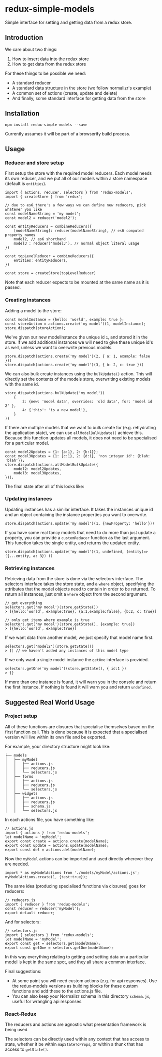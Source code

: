 # redux-simple-models

Simple interface for setting and getting data from a redux store.

## Introduction

We care about two things:

1. How to insert data into the redux store
1. How to get data from the redux store

For these things to be possible we need:

* A standard reducer
* A standard data structure in the store (we follow normalizr's example)
* A common set of actions (create, update and delete)
* And finally, some standard interface for getting data from the store

## Installation

    npm install redux-simple-models --save

Currently assumes it will be part of a browserify build process.

## Usage
### Reducer and store setup
First setup the store with the required model reducers. Each model needs its own reducer, and we put all of our models within a store namespace (default is `entities`).

    import { actions, reducer, selectors } from 'redux-models';
    import { createStore } from 'redux';
    
    // due to es6 there's a few ways we can define new reducers, pick whatever you like
    const modelNameString = 'my model';
    const model2 = reducer('model2');
    
    const entityReducers = combineReducers({
        [modelNameString]: reducer(modelNameString), // es6 computed property names
        model2, // es6 shorthand
        model3 : reducer('model3'), // normal object literal usage
    })
    
    const topLevelReducer = combineReducers({
        entities: entityReducers,
    })

    const store = createStore(topLevelReducer)

Note that each reducer expects to be mounted at the same name as it is passed.

### Creating instances

Adding a model to the store:

    const modelInstance = {hello: 'world', example: true };
    const storeAction = actions.create('my model')(1, modelInstance);
    store.dispatch(storeAction);

We've given our new modelInstance the unique id `1`, and stored it in the store. If we add additional instances we will need to give these unique id's as well, unless we want to overwrite previous models.

    store.dispatch(actions.create('my model')(2, { a: 1, example: false }))
    store.dispatch(actions.create('my model')(3, { b: 2, c: true }))

We can also bulk create instances using the `bulkUpdate()` action. This will directly set the contents of the models store, overwriting existing models with the same id.

    store.dispatch(actions.bulkUpdate('my model')(
        {
            2: {new: 'model data', overrides: 'old data', for: 'model id 2' },
            4: {'this': 'is a new model'},
        }
    ))
    
If there are multiple models that we want to bulk create for (e.g. rehydrating the application state), we can use `allModelBulkUpdate()` achieve this. Because this function updates all models, it does not need to be specialised for a particular model.

    const model2Updates = {1: {a:1}, 2: {b:1}};
    const model3Updates = {1: {c:1}, 2: {d:1}, 'non integer id': {blah: 'blah'}};
    store.dispatch(actions.allModelBulkUpdate({
        model2: model2Updates,
        model3: model3Updates,
    }));

The final state after all of this looks like:



### Updating instances

Updating instances has a similar interface. It takes the instances unique id and an object containing the instance properties you want to overwrite.
    
    store.dispatch(actions.update('my model')(1, {newProperty: 'hello'}))

If you have some real fancy models that need to do more than just update a property, you can provide a `customReducer` function as the last argument. This function takes the single entity, and returns the updated entity.

    store.dispatch(actions.update('my model')(1, undefined, (entity)=> ({...entity, a: 3}) ))

### Retrieving instances

Retrieving data from the store is done via the selectors interface. The selectors interface takes the store state, and a `where` object, specifying the attributes that the model objects need to contain in order to be returned. To return all instances, just omit a `where` object from the second argument.

    // get everything
    selectors.get('my model')(store.getState())
    > [{hello:'world', example:true}, {a:1,example:false}, {b:2, c: true}]
    
    // only get items where example is true
    selectors.get('my model')(store.getState(), {example: true})
    > [{hello:'world', example:true}]
    
If we want data from another model, we just specify that model name first.

    selectors.get('model2')(store.getState())
    > [] // we haven't added any instances of this model type
    
If we only want a single model instance the `getOne` interface is provided.

    selectors.getOne('my model')(store.getState(), { id:1 })
    > {}

If more than one instance is found, it will warn you in the console and return the first instance. If nothing is found it will warn you and return `undefined`.


## Suggested Real World Usage
### Project setup
All of these functions are closures that specialise themselves based on the first function call. This is done because it is expected that a specialised version will live within its own file and be exported. 

For example, your directory structure might look like:

	├── models
	│   ├── myModel
	│   │   ├── actions.js
	│   │   ├── reducers.js
	│   │   └── selectors.js
	│   ├── forms
	│   │   ├── actions.js
	│   │   ├── reducers.js
	│   │   └── selectors.js
	│   ├── widgets
	│   │   ├── actions.js
	│   │   ├── reducers.js
    │   │   ├── schema.js
	│   │   └── selectors.js

In each actions file, you have something like:

    // actions.js
    import { actions } from 'redux-models';
    let modelName = 'myModel';
    export const create = actions.create(modelName);
    export const update = actions.update(modelName);
    export const del = actions.del(modelName);

Now the `myModel` actions can be imported and used directly wherever they are needed.
    
    import * as myModelActions from './models/myModel/actions.js';
    myModelActions.create(1, {test:true});

The same idea (producing specialised functions via closures) goes for reducers:

    // reducers.js
    import { reducer } from 'redux-models';
    const reducer = reducer('myModel');
    export default reducer;

And for selectors:

    // selectors.js
    import { selectors } from 'redux-models';
    let modelName = 'myModel';
    export const get = selectors.get(modelName);
    export const getOne = selectors.getOne(modelName);

In this way everything relating to getting and setting data on a particular model is kept in the same spot, and they all share a common interface.

Final suggestions:

* At some point you will need custom actions (e.g. for api responses). Use the redux-models versions as building blocks for these custom functions and add these to the actions.js file.
* You can also keep your Normalizr schema in this directory `schema.js`, useful for wrangling api responses.

### React-Redux

The reducers and actions are agnostic what presentation framework is being used.

The selectors can be directly used within any context that has access to state, whether it be within `mapStateToProps`, or within a thunk that has access to `getState()`. 

